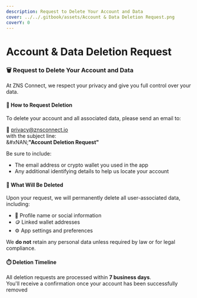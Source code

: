 ```yaml
---
description: Request to Delete Your Account and Data
cover: ../../.gitbook/assets/Account & Data Deletion Request.png
coverY: 0
---
```


# Account & Data Deletion Request

### 🗑️ Request to Delete Your Account and Data

At ZNS Connect, we respect your privacy and give you full control over your data.

#### 📩 How to Request Deletion

To delete your account and all associated data, please send an email to:

**📧** privacy@znsconnect.io\
with the subject line:\
&#xNAN;**"Account Deletion Request"**

Be sure to include:

* The email address or crypto wallet you used in the app
* Any additional identifying details to help us locate your account

#### 🔐 What Will Be Deleted

Upon your request, we will permanently delete all user-associated data, including:

* 👤 Profile name or social information
* 🪙 Linked wallet addresses
* ⚙️ App settings and preferences

We **do not** retain any personal data unless required by law or for legal compliance.

#### ⏱️ Deletion Timeline

All deletion requests are processed within **7 business days**.\
You'll receive a confirmation once your account has been successfully removed
